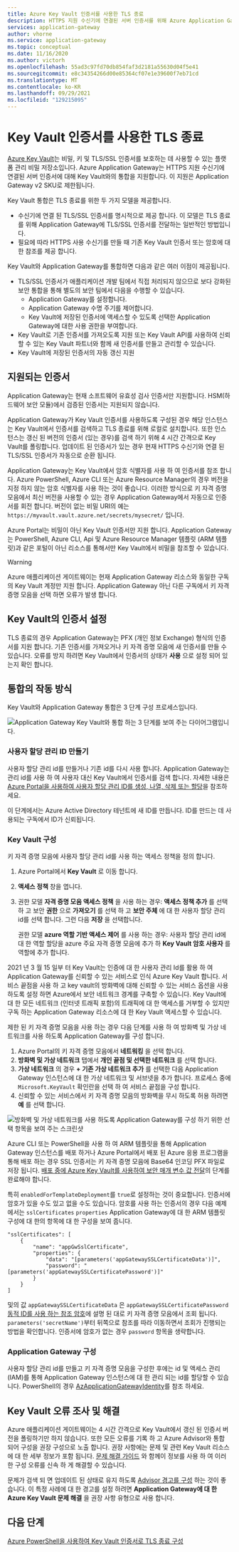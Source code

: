 ```yaml
---
title: Azure Key Vault 인증서를 사용한 TLS 종료
description: HTTPS 지원 수신기에 연결된 서버 인증서를 위해 Azure Application Gateway를 Key Vault와 통합하는 방법을 알아봅니다.
services: application-gateway
author: vhorne
ms.service: application-gateway
ms.topic: conceptual
ms.date: 11/16/2020
ms.author: victorh
ms.openlocfilehash: 55ad3c97fd70db854faf3d2181a55630d04f5e41
ms.sourcegitcommit: e8c34354266d00e85364cf07e1e39600f7eb71cd
ms.translationtype: MT
ms.contentlocale: ko-KR
ms.lasthandoff: 09/29/2021
ms.locfileid: "129215095"
---
```

# <a name="tls-termination-with-key-vault-certificates"></a>Key Vault 인증서를 사용한 TLS 종료

[Azure Key Vault](../key-vault/general/overview.md)는 비밀, 키 및 TLS/SSL 인증서를 보호하는 데 사용할 수 있는 플랫폼 관리 비밀 저장소입니다. Azure Application Gateway는 HTTPS 지원 수신기에 연결된 서버 인증서에 대해 Key Vault와의 통합을 지원합니다. 이 지원은 Application Gateway v2 SKU로 제한됩니다.

Key Vault 통합은 TLS 종료를 위한 두 가지 모델을 제공합니다.

- 수신기에 연결 된 TLS/SSL 인증서를 명시적으로 제공 합니다. 이 모델은 TLS 종료를 위해 Application Gateway에 TLS/SSL 인증서를 전달하는 일반적인 방법입니다.
- 필요에 따라 HTTPS 사용 수신기를 만들 때 기존 Key Vault 인증서 또는 암호에 대 한 참조를 제공 합니다.

Key Vault와 Application Gateway를 통합하면 다음과 같은 여러 이점이 제공됩니다.

- TLS/SSL 인증서가 애플리케이션 개발 팀에서 직접 처리되지 않으므로 보다 강화된 보안 통합을 통해 별도의 보안 팀에서 다음을 수행할 수 있습니다.
  * Application Gateway를 설정합니다.
  * Application Gateway 수명 주기를 제어합니다.
  * Key Vault에 저장된 인증서에 액세스할 수 있도록 선택한 Application Gateway에 대한 사용 권한을 부여합니다.
- Key Vault로 기존 인증서를 가져오도록 지원 또는 Key Vault API를 사용하여 신뢰할 수 있는 Key Vault 파트너와 함께 새 인증서를 만들고 관리할 수 있습니다.
- Key Vault에 저장된 인증서의 자동 갱신 지원

## <a name="supported-certificates"></a>지원되는 인증서

Application Gateway는 현재 소프트웨어 유효성 검사 인증서만 지원합니다. HSM(하드웨어 보안 모듈)에서 검증된 인증서는 지원되지 않습니다. 

Application Gateway가 Key Vault 인증서를 사용하도록 구성된 경우 해당 인스턴스는 Key Vault에서 인증서를 검색하고 TLS 종료를 위해 로컬로 설치합니다. 또한 인스턴스는 갱신 된 버전의 인증서 (있는 경우)를 검색 하기 위해 4 시간 간격으로 Key Vault를 폴링합니다. 업데이트 된 인증서가 있는 경우 현재 HTTPS 수신기와 연결 된 TLS/SSL 인증서가 자동으로 순환 됩니다. 

Application Gateway는 Key Vault에서 암호 식별자를 사용 하 여 인증서를 참조 합니다. Azure PowerShell, Azure CLI 또는 Azure Resource Manager의 경우 버전을 지정 하지 않는 암호 식별자를 사용 하는 것이 좋습니다. 이러한 방식으로 키 자격 증명 모음에서 최신 버전을 사용할 수 있는 경우 Application Gateway에서 자동으로 인증서를 회전 합니다. 버전이 없는 비밀 URI의 예는 `https://myvault.vault.azure.net/secrets/mysecret/` 입니다.

Azure Portal는 비밀이 아닌 Key Vault 인증서만 지원 합니다. Application Gateway는 PowerShell, Azure CLI, Api 및 Azure Resource Manager 템플릿 (ARM 템플릿)과 같은 포털이 아닌 리소스를 통해서만 Key Vault에서 비밀을 참조할 수 있습니다. 

> [!WARNING]
> Azure 애플리케이션 게이트웨이는 현재 Application Gateway 리소스와 동일한 구독의 Key Vault 계정만 지원 합니다. Application Gateway 아닌 다른 구독에서 키 자격 증명 모음을 선택 하면 오류가 발생 합니다.

## <a name="certificate-settings-in-key-vault"></a>Key Vault의 인증서 설정

TLS 종료의 경우 Application Gateway는 PFX (개인 정보 Exchange) 형식의 인증서를 지원 합니다. 기존 인증서를 가져오거나 키 자격 증명 모음에 새 인증서를 만들 수 있습니다. 오류를 방지 하려면 Key Vault에서 인증서의 상태가 **사용** 으로 설정 되어 있는지 확인 합니다.

## <a name="how-integration-works"></a>통합의 작동 방식

Key Vault와 Application Gateway 통합은 3 단계 구성 프로세스입니다.

![Application Gateway Key Vault와 통합 하는 3 단계를 보여 주는 다이어그램입니다.](media/key-vault-certs/ag-kv.png)

### <a name="create-a-user-assigned-managed-identity"></a>사용자 할당 관리 ID 만들기

사용자 할당 관리 id를 만들거나 기존 id를 다시 사용 합니다. Application Gateway는 관리 id를 사용 하 여 사용자 대신 Key Vault에서 인증서를 검색 합니다. 자세한 내용은 [Azure Portal을 사용하여 사용자 할당 관리 ID를 생성, 나열, 삭제 또는 할당](../active-directory/managed-identities-azure-resources/how-to-manage-ua-identity-portal.md)을 참조하세요. 

이 단계에서는 Azure Active Directory 테넌트에 새 ID를 만듭니다. ID를 만드는 데 사용되는 구독에서 ID가 신뢰됩니다.

### <a name="configure-your-key-vault"></a>Key Vault 구성

키 자격 증명 모음에 사용자 할당 관리 id를 사용 하는 액세스 정책을 정의 합니다.
    
1. Azure Portal에서 **Key Vault** 로 이동 합니다.
1. **액세스 정책** 창을 엽니다.
1. 권한 모델 **자격 증명 모음 액세스 정책** 을 사용 하는 경우: **액세스 정책 추가** 를 선택 하 고 보안 **권한** 으로 **가져오기** 를 선택 하 고 **보안 주체** 에 대 한 사용자 할당 관리 id를 선택 합니다. 그런 다음 **저장** 을 선택합니다.
   
   권한 모델 **azure 역할 기반 액세스 제어** 를 사용 하는 경우: 사용자 할당 관리 id에 대 한 역할 할당을 azure 주요 자격 증명 모음에 추가 하 **Key Vault 암호 사용자** 를 역할에 추가 합니다.

2021 년 3 월 15 일부 터 Key Vault는 인증에 대 한 사용자 관리 Id를 활용 하 여 Application Gateway를 신뢰할 수 있는 서비스로 인식 Azure Key Vault 합니다.  서비스 끝점을 사용 하 고 key vault의 방화벽에 대해 신뢰할 수 있는 서비스 옵션을 사용 하도록 설정 하면 Azure에서 보안 네트워크 경계를 구축할 수 있습니다. Key Vault에 대 한 모든 네트워크 (인터넷 트래픽 포함)의 트래픽에 대 한 액세스를 거부할 수 있지만 구독 하는 Application Gateway 리소스에 대 한 Key Vault 액세스할 수 있습니다.

제한 된 키 자격 증명 모음을 사용 하는 경우 다음 단계를 사용 하 여 방화벽 및 가상 네트워크를 사용 하도록 Application Gateway를 구성 합니다. 

1. Azure Portal의 키 자격 증명 모음에서 **네트워킹** 을 선택 합니다.
1. **방화벽 및 가상 네트워크** 탭에서 **개인 끝점 및 선택한 네트워크** 를 선택 합니다.
1. **가상 네트워크** 의 경우 **+ 기존 가상 네트워크 추가** 를 선택한 다음 Application Gateway 인스턴스에 대 한 가상 네트워크 및 서브넷을 추가 합니다. 프로세스 중에 `Microsoft.KeyVault` 확인란을 선택 하 여 서비스 끝점을 구성 합니다.
1. 신뢰할 수 있는 서비스에서 키 자격 증명 모음의 방화벽을 무시 하도록 허용 하려면 **예** 를 선택 합니다.
  
![방화벽 및 가상 네트워크를 사용 하도록 Application Gateway를 구성 하기 위한 선택 항목을 보여 주는 스크린샷](media/key-vault-certs/key-vault-firewall.png)

Azure CLI 또는 PowerShell을 사용 하 여 ARM 템플릿을 통해 Application Gateway 인스턴스를 배포 하거나 Azure Portal에서 배포 된 Azure 응용 프로그램을 통해 배포 하는 경우 SSL 인증서는 키 자격 증명 모음에 Base64 인코딩 PFX 파일로 저장 됩니다. [배포 중에 Azure Key Vault를 사용하여 보안 매개 변수 값 전달](../azure-resource-manager/templates/key-vault-parameter.md)의 단계를 완료해야 합니다. 

특히 `enabledForTemplateDeployment`를 `true`로 설정하는 것이 중요합니다. 인증서에 암호가 있을 수도 있고 없을 수도 있습니다. 암호를 사용 하는 인증서의 경우 다음 예제에서는 `sslCertificates` `properties` Application Gateway에 대 한 ARM 템플릿 구성에 대 한의 항목에 대 한 구성을 보여 줍니다. 

```
"sslCertificates": [
    {
        "name": "appGwSslCertificate",
        "properties": {
            "data": "[parameters('appGatewaySSLCertificateData')]",
            "password": "[parameters('appGatewaySSLCertificatePassword')]"
        }
    }
]
```

및의 값 `appGatewaySSLCertificateData` 은 `appGatewaySSLCertificatePassword` [동적 ID를 사용 하는 참조 암호](../azure-resource-manager/templates/key-vault-parameter.md#reference-secrets-with-dynamic-id)에 설명 된 대로 키 자격 증명 모음에서 조회 됩니다. `parameters('secretName')`부터 뒤쪽으로 참조를 따라 이동하면서 조회가 진행되는 방법을 확인합니다. 인증서에 암호가 없는 경우 `password` 항목을 생략합니다.

### <a name="configure-application-gateway"></a>Application Gateway 구성

사용자 할당 관리 id를 만들고 키 자격 증명 모음을 구성한 후에는 id 및 액세스 관리 (IAM)를 통해 Application Gateway 인스턴스에 대 한 관리 되는 id를 할당할 수 있습니다. PowerShell의 경우 [AzApplicationGatewayIdentity](/powershell/module/az.network/set-azapplicationgatewayidentity)를 참조 하세요.

## <a name="investigating-and-resolving-key-vault-errors"></a>Key Vault 오류 조사 및 해결

Azure 애플리케이션 게이트웨이는 4 시간 간격으로 Key Vault에서 갱신 된 인증서 버전을 폴링하기만 하지 않습니다. 또한 모든 오류를 기록 하 고 Azure Advisor와 통합 되어 구성을 권장 구성으로 노출 합니다. 권장 사항에는 문제 및 관련 Key Vault 리소스에 대 한 세부 정보가 포함 됩니다. [문제 해결 가이드](../application-gateway/application-gateway-key-vault-common-errors.md) 와 함께이 정보를 사용 하 여 이러한 구성 오류를 신속 하 게 해결할 수 있습니다. 

문제가 검색 되 면 업데이트 된 상태로 유지 하도록 [Advisor 경고를 구성](../advisor/advisor-alerts-portal.md) 하는 것이 좋습니다. 이 특정 사례에 대 한 경고를 설정 하려면 **Application Gateway에 대 한 Azure Key Vault 문제 해결** 을 권장 사항 유형으로 사용 합니다. 

## <a name="next-steps"></a>다음 단계

[Azure PowerShell을 사용하여 Key Vault 인증서로 TLS 종료 구성](configure-keyvault-ps.md)
